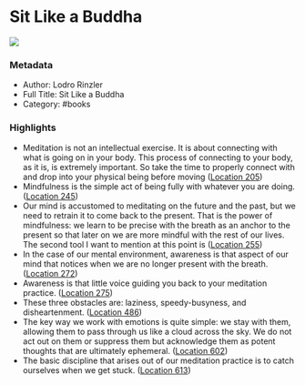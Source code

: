 # Sit Like a Buddha

![](https://images-na.ssl-images-amazon.com/images/I/41A8Fq3ne%2BL._SL200_.jpg)

### Metadata

- Author: Lodro Rinzler
- Full Title: Sit Like a Buddha
- Category: #books

### Highlights

- Meditation is not an intellectual exercise. It is about connecting with what is going on in your body. This process of connecting to your body, as it is, is extremely important. So take the time to properly connect with and drop into your physical being before moving ([Location 205](https://readwise.io/to_kindle?action=open&asin=B00OQQKVL2&location=205))
- Mindfulness is the simple act of being fully with whatever you are doing. ([Location 245](https://readwise.io/to_kindle?action=open&asin=B00OQQKVL2&location=245))
- Our mind is accustomed to meditating on the future and the past, but we need to retrain it to come back to the present. That is the power of mindfulness: we learn to be precise with the breath as an anchor to the present so that later on we are more mindful with the rest of our lives. The second tool I want to mention at this point is ([Location 255](https://readwise.io/to_kindle?action=open&asin=B00OQQKVL2&location=255))
- In the case of our mental environment, awareness is that aspect of our mind that notices when we are no longer present with the breath. ([Location 272](https://readwise.io/to_kindle?action=open&asin=B00OQQKVL2&location=272))
- Awareness is that little voice guiding you back to your meditation practice. ([Location 275](https://readwise.io/to_kindle?action=open&asin=B00OQQKVL2&location=275))
- These three obstacles are: laziness, speedy-busyness, and disheartenment. ([Location 486](https://readwise.io/to_kindle?action=open&asin=B00OQQKVL2&location=486))
- The key way we work with emotions is quite simple: we stay with them, allowing them to pass through us like a cloud across the sky. We do not act out on them or suppress them but acknowledge them as potent thoughts that are ultimately ephemeral. ([Location 602](https://readwise.io/to_kindle?action=open&asin=B00OQQKVL2&location=602))
- The basic discipline that arises out of our meditation practice is to catch ourselves when we get stuck. ([Location 613](https://readwise.io/to_kindle?action=open&asin=B00OQQKVL2&location=613))
